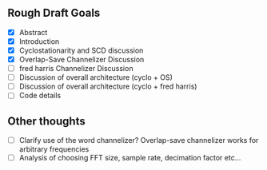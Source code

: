 Rough Draft Goals
-----------------
- [X] Abstract
- [X] Introduction
- [X] Cyclostationarity and SCD discussion
- [X] Overlap-Save Channelizer Discussion
- [ ] fred harris Channelizer Discussion
- [ ] Discussion of overall architecture (cyclo + OS)
- [ ] Discussion of overall architecture (cyclo + fred harris)
- [ ] Code details

Other thoughts
--------------
- [ ] Clarify use of the word channelizer? Overlap-save channelizer works for
      arbitrary frequencies
- [ ] Analysis of choosing FFT size, sample rate, decimation factor etc...
